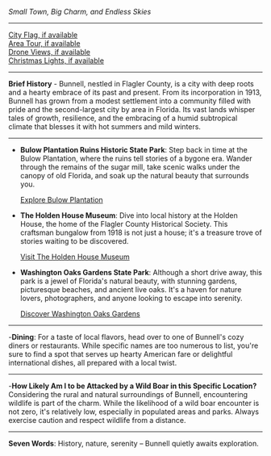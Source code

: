 *Small Town, Big Charm, and Endless Skies*

---

[City Flag, if available](https://www.google.com/search?tbm=isch&q=Bunnell+FL+Flag+Picture)  
[Area Tour, if available](https://www.youtube.com/results?search_query=Bunnell+FL+4k+tour)  
[Drone Views, if available](https://www.youtube.com/results?search_query=Bunnell+FL+4k+drone)  
[Christmas Lights, if available](https://www.youtube.com/results?search_query=Bunnell+FL+christmas+lights)

---

**Brief History** - Bunnell, nestled in Flagler County, is a city with deep roots and a hearty embrace of its past and present. From its incorporation in 1913, Bunnell has grown from a modest settlement into a community filled with pride and the second-largest city by area in Florida. Its vast lands whisper tales of growth, resilience, and the embracing of a humid subtropical climate that blesses it with hot summers and mild winters.

---

- **Bulow Plantation Ruins Historic State Park**: Step back in time at the Bulow Plantation, where the ruins tell stories of a bygone era. Wander through the remains of the sugar mill, take scenic walks under the canopy of old Florida, and soak up the natural beauty that surrounds you.

  [Explore Bulow Plantation](https://www.youtube.com/results?search_query=Bunnell+FL+Bulow+Plantation)

- **The Holden House Museum**: Dive into local history at the Holden House, the home of the Flagler County Historical Society. This craftsman bungalow from 1918 is not just a house; it's a treasure trove of stories waiting to be discovered.

  [Visit The Holden House Museum](https://www.youtube.com/results?search_query=Bunnell+FL+Holden+House+Museum)

- **Washington Oaks Gardens State Park**: Although a short drive away, this park is a jewel of Florida's natural beauty, with stunning gardens, picturesque beaches, and ancient live oaks. It's a haven for nature lovers, photographers, and anyone looking to escape into serenity.

  [Discover Washington Oaks Gardens](https://www.youtube.com/results?search_query=Washington+Oaks+Gardens+State+Park)

---

-**Dining**: For a taste of local flavors, head over to one of Bunnell's cozy diners or restaurants. While specific names are too numerous to list, you're sure to find a spot that serves up hearty American fare or delightful international dishes, all prepared with a local twist.

---

-**How Likely Am I to be Attacked by a Wild Boar in this Specific Location?** Considering the rural and natural surroundings of Bunnell, encountering wildlife is part of the charm. While the likelihood of a wild boar encounter is not zero, it's relatively low, especially in populated areas and parks. Always exercise caution and respect wildlife from a distance.

---

**Seven Words**: History, nature, serenity – Bunnell quietly awaits exploration.